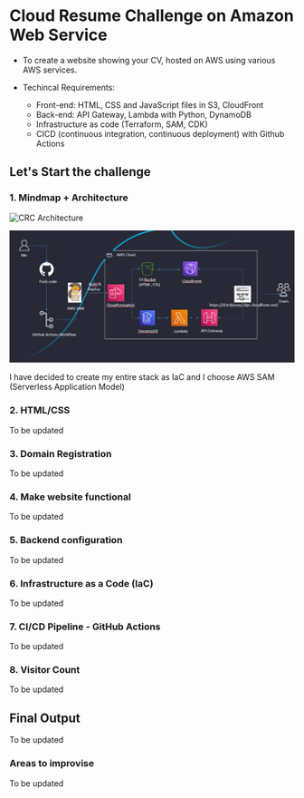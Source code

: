 # Cloud Resume Challenge on Amazon Web Service
- To create a website showing your CV, hosted on AWS using various AWS services.

- Techincal Requirements:
    - Front-end: HTML, CSS and JavaScript files in S3, CloudFront
    - Back-end: API Gateway, Lambda with Python, DynamoDB
    - Infrastructure as code (Terraform, SAM, CDK)
    - CICD (continuous integration, continuous deployment) with Github Actions

## Let's Start the challenge

### 1. Mindmap + Architecture

![CRC Architecture](/images/mindmap_aws_challenge.png)

![CRC Architecture](/images/aws_crc_architecture.png)

I have decided to create my entire stack as IaC and I choose AWS SAM (Serverless Application Model)

### 2. HTML/CSS 
To be updated

### 3. Domain Registration 
To be updated

### 4. Make website functional
To be updated

### 5. Backend configuration
To be updated

### 6. Infrastructure as a Code (IaC)
To be updated


### 7. CI/CD Pipeline - GitHub Actions
To be updated


### 8. Visitor Count
To be updated

## Final Output
To be updated

### Areas to improvise
To be updated